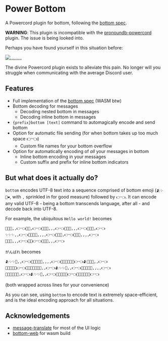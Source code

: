 # Power Bottom

A Powercord plugin for bottom, following the [bottom spec](https://github.com/bottom-software-foundation/spec).

**WARNING**: This plugin is incompatible with the [pronoundb-powercord](https://github.com/cyyynthia/pronoundb-powercord) plugin. The issue is being looked into.

Perhaps you have found yourself in this situation before:

![,,,,,,,,,](https://cdn.discordapp.com/attachments/644479051918082050/799905088541425664/bottom.jpg)

The divine Powercord plugin exists to alleviate this pain. No longer will you struggle when communicating with the average Discord user.

## Features

- Full implementation of the [bottom spec](https://github.com/bottom-software-foundation/spec) (WASM btw)
- Bottom decoding for messages
  - Decoding nested bottom in messages
  - Decoding inline bottom in messages
- `{prefix}bottom [text]` command to automagically encode and send bottom
- Option for automatic file sending (for when bottom takes up too much space 👉👈)
  - Custom file names for your bottom overflow
- Option for automatically encoding of *all* your messages in bottom
  - Inline bottom encoding in your messages
  - Custom suffix and prefix for inline bottom indicators

## But what does it actually do?

``bottom`` encodes UTF-8 text into a sequence comprised of bottom emoji (`🫂✨🥺❤️`, with ``,`` sprinkled in for good measure) followed by `👉👈`.
It can encode any valid UTF-8 - being a bottom transcends language, after all - and decode back into UTF-8.

For example, the ubiquitous `Hello world!` becomes
```
💖✨✨,,👉👈💖💖,👉👈💖💖🥺,,,👉👈💖💖🥺,,,👉👈💖💖✨,👉👈
✨✨✨,,👉👈💖💖✨🥺,,,,👉👈💖💖✨,👉👈💖💖✨,,,,👉👈
💖💖🥺,,,👉👈💖💖👉👈✨✨✨,,,👉👈
```
`がんばれ` becomes
```
🫂✨✨🥺,,👉👈💖💖✨✨🥺,,,,👉👈💖💖✨✨✨✨👉👈🫂✨✨🥺,,👉👈
💖💖✨✨✨👉👈💖💖✨✨✨✨🥺,,👉👈🫂✨✨🥺,,👉👈💖💖✨✨🥺,,,,👉👈
💖💖💖✨✨🥺,👉👈🫂✨✨🥺,,👉👈💖💖✨✨✨👉👈💖💖✨✨✨✨👉👈
```
(both wrapped across lines for your convenience)

As you can see, using `bottom` to encode text is extremely space-efficient, and is the ideal encoding approach for all situations.

## Acknowledgements

- [message-translate](https://github.com/cyyynthia/message-translate) for most of the UI logic
- [bottom-web](https://github.com/kaylynn234/bottom-web/) for wasm build
